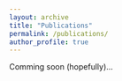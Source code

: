 ```yaml
---
layout: archive
title: "Publications"
permalink: /publications/
author_profile: true
---
```


Comming soon (hopefully)...
